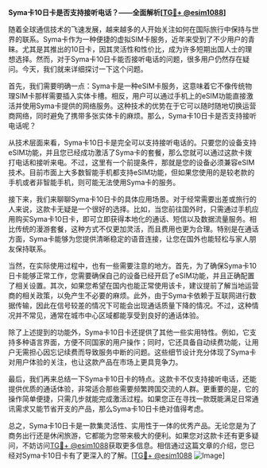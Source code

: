 **Syma卡10日卡是否支持接听电话？——全面解析[[TG💪+ @esim1088](https://t.me/s/esim1088)]**

随着全球通信技术的飞速发展，越来越多的人开始关注如何在国际旅行中保持与世界的联系。Syma卡作为一种便捷的虚拟SIM卡服务，近年来受到了不少用户的青睐。尤其是其推出的10日卡，因其灵活性和性价比，成为许多短期出国人士的理想选择。然而，对于Syma卡10日卡能否接听电话的问题，很多用户仍然存在疑问。今天，我们就来详细探讨一下这个问题。

首先，我们需要明确一点：Syma卡是一种eSIM卡服务，这意味着它不像传统物理SIM卡那样需要插入实体卡槽。相反，用户可以通过手机上的eSIM功能直接激活并使用Syma卡提供的网络服务。这种技术的优势在于它可以随时随地切换运营商网络，同时避免了携带多张实体卡的麻烦。那么，Syma卡10日卡是否支持接听电话呢？

从技术层面来看，Syma卡10日卡是完全可以支持接听电话的。只要您的设备支持eSIM功能，并且您已经成功激活了Syma卡的套餐，那么您就可以通过这款卡拨打电话和接听来电。不过，这里有一个前提条件，那就是您的设备必须兼容eSIM技术。目前市面上大多数智能手机都支持eSIM功能，但如果您使用的是较老款的手机或者非智能手机，则可能无法使用Syma卡的服务。

接下来，我们来聊聊Syma卡10日卡的具体应用场景。对于经常需要出差或旅行的人来说，这款卡无疑是一个很好的选择。比如，当您前往国外时，只需通过手机应用购买Syma卡10日卡，即可立即获得本地化的通话、短信以及数据流量服务。相比传统的漫游套餐，这种方式不仅更加灵活，而且费用也更为合理。特别是在通话方面，Syma卡能够为您提供清晰稳定的语音连接，让您在国外也能轻松与家人朋友保持联系。

当然，在实际使用过程中，也有一些需要注意的地方。首先，为了确保Syma卡10日卡能够正常工作，您需要确保自己的设备已经开启了eSIM功能，并且正确配置了相关设置。其次，如果您希望在国内也能正常使用该卡，建议提前了解当地运营商的相关政策，以免产生不必要的麻烦。此外，由于Syma卡依赖于互联网进行数据传输，因此在信号较差的情况下可能会出现通话质量下降的情况。不过，这种情况并不常见，通常在城市中心区域都能享受到良好的通话体验。

除了上述提到的功能外，Syma卡10日卡还提供了其他一些实用特性。例如，它支持多种语言界面，方便不同国家的用户操作；同时，它还具备自动续费功能，让用户无需担心因忘记续费而导致服务中断的问题。这些细节设计充分体现了Syma卡对用户体验的关注，也让这款产品在市场上更具竞争力。

最后，我们再来总结一下Syma卡10日卡的特点。这款卡不仅支持接听电话，还能提供优质的通话体验，非常适合那些需要频繁跨国交流的人群。更重要的是，它的操作简单便捷，只需几步就能完成激活过程。如果您正在寻找一款既能满足日常通讯需求又能节省开支的产品，那么Syma卡10日卡绝对值得考虑。

总之，Syma卡10日卡是一款集灵活性、实用性于一体的优秀产品。无论您是为了商务出行还是休闲旅游，它都能为您带来极大的便利。如果您对这款卡还有更多疑问，不妨访问[TG💪+ @esim1088](https://t.me/s/esim1088)获取更多信息。相信通过这篇文章的介绍，您已经对Syma卡10日卡有了更深入的了解。[[TG💪+ @esim1088](https://t.me/s/esim1088) ![Image](https://i.postimg.cc/4NQfJmqS/Snipaste-2025-05-13-00-14-12.png)]